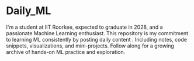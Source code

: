 # Daily_ML
I'm a student at IIT Roorkee, expected to graduate in 2028, and a passionate Machine Learning enthusiast. This repository is my commitment to learning ML consistently by posting daily content . Including notes, code snippets, visualizations, and mini-projects. Follow along for a growing archive of hands-on ML practice and exploration.
